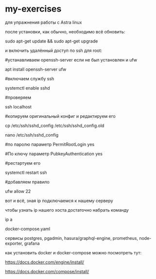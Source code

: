 # my-exercises

для упражнения работы с Astra linux

после установки, как обычно, необходимо всё обновить:


sudo apt-get update && sudo apt-get upgrade

и включить удалённый доступ по ssh для root:


#устанавливаем openssh-server если не был установлен и ufw

apt install openssh-server ufw

#включаем службу ssh

systemctl enable sshd

#проверяем

ssh localhost

#копируем оригинальный конфиг и редактируем его

cp /etc/ssh/sshd_config /etc/ssh/sshd_config.old

nano /etc/ssh/sshd_config

#по паролю параметр PermitRootLogin yes

#По ключу параметр PubkeyAuthentication yes

#рестартуем его

systemctl restart ssh

#добавляем правило

ufw allow 22


вот и всё, зная ip подключаемся к нашему серверу

чтобы узнать ip нашего хоста достаточно набрать команду

ip a


docker-compose.yaml

сервисы postgres, pgadmin, hasura/graphql-engine, prometheus, node-exporter, grafana

как установить docker и docker-compose можно посмотреть тут: 

https://docs.docker.com/engine/install/

https://docs.docker.com/compose/install/
